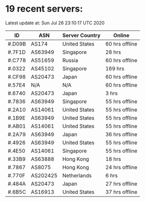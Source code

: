 # 19 recent servers:

Latest update at: Sun Jul 26 23:10:17 UTC 2020

| ID | ASN | Server Country | Online |
| -- | --- | -------------- | ------ |
| #.D09B | AS174 | United States | 60 hrs offline |
| #.7F1D | AS63949 | Singapore | 28 hrs |
| #.C778 | AS51659 | Russia | 60 hrs offline |
| #.0322 | AS45102 | Singapore | 169 hrs |
| #.CF98 | AS20473 | Japan | 60 hrs offline |
| #.57E4 | N/A | N/A | 60 hrs offline |
| #.6740 | AS20473 | Japan | 3 hrs |
| #.7836 | AS63949 | Singapore | 55 hrs offline |
| #.2A10 | AS14061 | United States | 55 hrs offline |
| #.1B9E | AS63949 | United States | 55 hrs offline |
| #.AB01 | AS14061 | United States | 55 hrs offline |
| #.2A79 | AS63949 | Japan | 36 hrs offline |
| #.4926 | AS63949 | United States | 55 hrs offline |
| #.4E50 | AS14061 | Singapore | 55 hrs offline |
| #.33B9 | AS63888 | Hong Kong | 18 hrs |
| #.7867 | AS8075 | Hong Kong | 24 hrs offline |
| #.770F | AS202425 | Netherlands | 6 hrs |
| #.484A | AS20473 | Japan | 27 hrs offline |
| #.6B5C | AS16913 | United States | 37 hrs offline |

